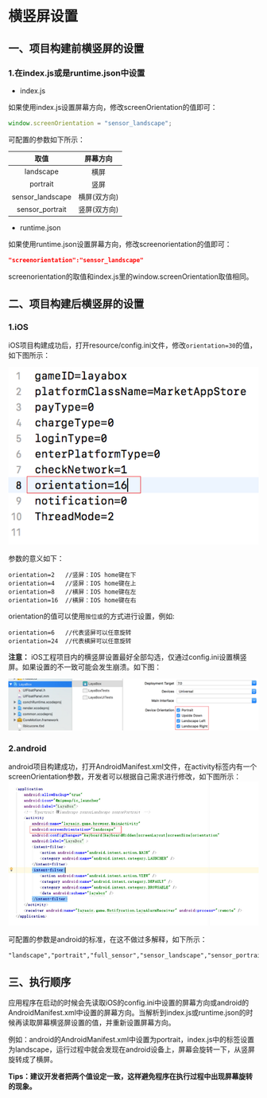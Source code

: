 #  横竖屏设置

## 一、项目构建前横竖屏的设置

### 1.在index.js或是runtime.json中设置

* index.js

如果使用index.js设置屏幕方向，修改screenOrientation的值即可：

```javascript
window.screenOrientation = "sensor_landscape";
```

可配置的参数如下所示：

|取值|屏幕方向|
|:--:|:-----:|
|landscape|横屏|
|portrait |竖屏|
|sensor_landscape|横屏(双方向)|
|sensor_portrait|竖屏(双方向)|

* runtime.json

如果使用runtime.json设置屏幕方向，修改screenorientation的值即可：

```json
"screenorientation":"sensor_landscape"
```

screenorientation的取值和index.js里的window.screenOrientation取值相同。

## 二、项目构建后横竖屏的设置

### 1.iOS

iOS项目构建成功后，打开resource/config.ini文件，修改`orientation=30`的值，如下图所示：

![图1](img/1.png)

参数的意义如下：
```
orientation=2   //竖屏：IOS home键在下   
orientation=4   //竖屏：IOS home键在上   
orientation=8   //横屏：IOS home键在左   
orientation=16  //横屏：IOS home键在右   
```
orientation的值可以使用`按位或`的方式进行设置，例如:
```   
orientation=6   //代表竖屏可以任意旋转  
orientation=24  //代表横屏可以任意旋转  
```

**注意：** iOS工程项目内的横竖屏设置最好全部勾选，仅通过config.ini设置横竖屏。如果设置的不一致可能会发生崩溃。如下图： 

![图](img/2.png)

### 2.android

android项目构建成功，打开AndroidManifest.xml文件，在activity标签内有一个screenOrientation参数，开发者可以根据自己需求进行修改，如下图所示：
![图2](img/3.jpg)

可配置的参数是android的标准，在这不做过多解释，如下所示：

```
"landscape","portrait","full_sensor","sensor_landscape","sensor_portrait","reverse_landscape","reverse_portrait"
```

## 三、执行顺序

应用程序在启动的时候会先读取iOS的config.ini中设置的屏幕方向或android的AndroidManifest.xml中设置的屏幕方向。当解析到index.js或runtime.json的时候再读取屏幕横竖屏设置的值，并重新设置屏幕方向。  

例如：android的AndroidManifest.xml中设置为portrait，index.js中的标签设置为landscape，运行过程中就会发现在android设备上，屏幕会旋转一下，从竖屏旋转成了横屏。

**Tips：建议开发者把两个值设定一致，这样避免程序在执行过程中出现屏幕旋转的现象。**